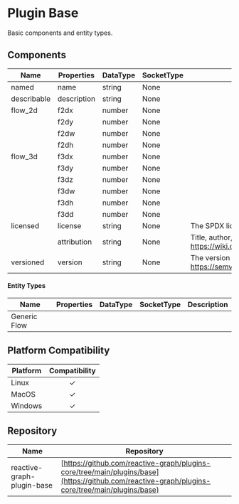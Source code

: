 # Plugin Base

Basic components and entity types.

## Components

| Name        | Properties  | DataType | SocketType | Description                                                                                                                             |
|-------------|-------------|----------|------------|-----------------------------------------------------------------------------------------------------------------------------------------|
| named       | name        | string   | None       |                                                                                                                                         |
| describable | description | string   | None       |                                                                                                                                         |
| flow_2d     | f2dx        | number   | None       |                                                                                                                                         |
|             | f2dy        | number   | None       |                                                                                                                                         |
|             | f2dw        | number   | None       |                                                                                                                                         |
|             | f2dh        | number   | None       |                                                                                                                                         |
| flow_3d     | f3dx        | number   | None       |                                                                                                                                         |
|             | f3dy        | number   | None       |                                                                                                                                         |
|             | f3dz        | number   | None       |                                                                                                                                         |
|             | f3dw        | number   | None       |                                                                                                                                         |
|             | f3dh        | number   | None       |                                                                                                                                         |
|             | f3dd        | number   | None       |                                                                                                                                         |
| licensed    | license     | string   | None       | The SPDX license identifier. See: https://spdx.org/licenses/                                                                            |
|             | attribution | string   | None       | Title, author, source and license. Best practices for attribution: https://wiki.creativecommons.org/wiki/best_practices_for_attribution |
| versioned   | version     | string   | None       | The version number. Use semantic versioning. See: https://semver.org/                                                                   |

#### Entity Types

| Name         | Properties | DataType | SocketType | Description |
|--------------|------------|----------|------------|-------------|
| Generic Flow |            |

## Platform Compatibility

| Platform | Compatibility |
|----------|:-------------:|
| Linux    |       ✓       |
| MacOS    |       ✓       |
| Windows  |       ✓       |

## Repository

| Name                       | Repository                                                                                                                                     |
|----------------------------|------------------------------------------------------------------------------------------------------------------------------------------------|
| reactive-graph-plugin-base | [https://github.com/reactive-graph/plugins-core/tree/main/plugins/base](https://github.com/reactive-graph/plugins-core/tree/main/plugins/base) |

